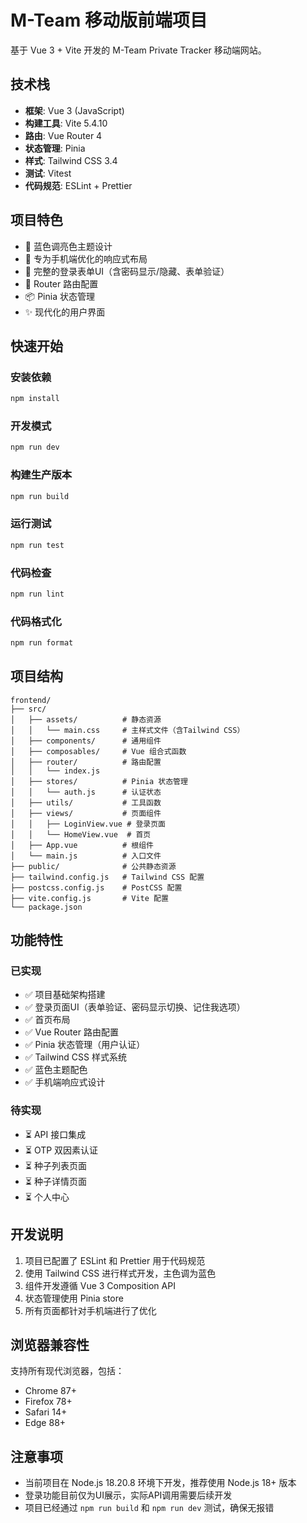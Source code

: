 # M-Team 移动版前端项目

基于 Vue 3 + Vite 开发的 M-Team Private Tracker 移动端网站。

## 技术栈

- **框架**: Vue 3 (JavaScript)
- **构建工具**: Vite 5.4.10
- **路由**: Vue Router 4
- **状态管理**: Pinia
- **样式**: Tailwind CSS 3.4
- **测试**: Vitest
- **代码规范**: ESLint + Prettier

## 项目特色

- 🎨 蓝色调亮色主题设计
- 📱 专为手机端优化的响应式布局
- 🔐 完整的登录表单UI（含密码显示/隐藏、表单验证）
- 🧭 Router 路由配置
- 📦 Pinia 状态管理
- ✨ 现代化的用户界面

## 快速开始

### 安装依赖
```bash
npm install
```

### 开发模式
```bash
npm run dev
```

### 构建生产版本
```bash
npm run build
```

### 运行测试
```bash
npm run test
```

### 代码检查
```bash
npm run lint
```

### 代码格式化
```bash
npm run format
```

## 项目结构

```
frontend/
├── src/
│   ├── assets/          # 静态资源
│   │   └── main.css     # 主样式文件（含Tailwind CSS）
│   ├── components/      # 通用组件
│   ├── composables/     # Vue 组合式函数
│   ├── router/          # 路由配置
│   │   └── index.js
│   ├── stores/          # Pinia 状态管理
│   │   └── auth.js      # 认证状态
│   ├── utils/           # 工具函数
│   ├── views/           # 页面组件
│   │   ├── LoginView.vue # 登录页面
│   │   └── HomeView.vue  # 首页
│   ├── App.vue          # 根组件
│   └── main.js          # 入口文件
├── public/              # 公共静态资源
├── tailwind.config.js   # Tailwind CSS 配置
├── postcss.config.js    # PostCSS 配置
├── vite.config.js       # Vite 配置
└── package.json
```

## 功能特性

### 已实现
- ✅ 项目基础架构搭建
- ✅ 登录页面UI（表单验证、密码显示切换、记住我选项）
- ✅ 首页布局
- ✅ Vue Router 路由配置
- ✅ Pinia 状态管理（用户认证）
- ✅ Tailwind CSS 样式系统
- ✅ 蓝色主题配色
- ✅ 手机端响应式设计

### 待实现
- ⏳ API 接口集成
- ⏳ OTP 双因素认证
- ⏳ 种子列表页面
- ⏳ 种子详情页面
- ⏳ 个人中心

## 开发说明

1. 项目已配置了 ESLint 和 Prettier 用于代码规范
2. 使用 Tailwind CSS 进行样式开发，主色调为蓝色
3. 组件开发遵循 Vue 3 Composition API
4. 状态管理使用 Pinia store
5. 所有页面都针对手机端进行了优化

## 浏览器兼容性

支持所有现代浏览器，包括：
- Chrome 87+
- Firefox 78+
- Safari 14+
- Edge 88+

## 注意事项

- 当前项目在 Node.js 18.20.8 环境下开发，推荐使用 Node.js 18+ 版本
- 登录功能目前仅为UI展示，实际API调用需要后续开发
- 项目已经通过 `npm run build` 和 `npm run dev` 测试，确保无报错